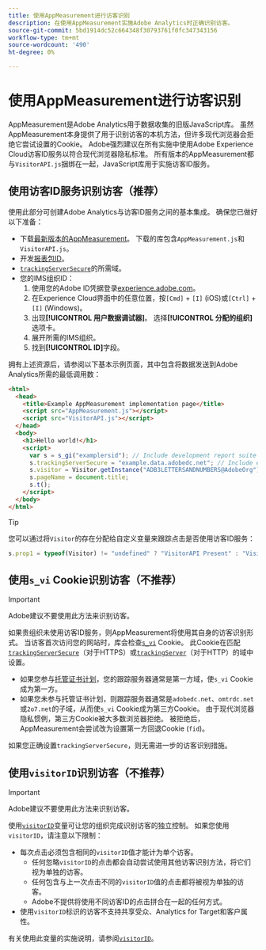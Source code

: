 ```yaml
---
title: 使用AppMeasurement进行访客识别
description: 在使用AppMeasurement实施Adobe Analytics时正确识别访客。
source-git-commit: 5bd1914dc52c664348f30793761f0fc347343156
workflow-type: tm+mt
source-wordcount: '490'
ht-degree: 0%

---
```


# 使用AppMeasurement进行访客识别

AppMeasurement是Adobe Analytics用于数据收集的旧版JavaScript库。 虽然AppMeasurement本身提供了用于识别访客的本机方法，但许多现代浏览器会拒绝它尝试设置的Cookie。 Adobe强烈建议在所有实施中使用Adobe Experience Cloud访客ID服务以符合现代浏览器隐私标准。 所有版本的AppMeasurement都与`VisitorAPI.js`捆绑在一起，JavaScript库用于实施访客ID服务。

## 使用访客ID服务识别访客（推荐）

使用此部分可创建Adobe Analytics与访客ID服务之间的基本集成。 确保您已做好以下准备：

* 下载[最新版本的AppMeasurement](https://github.com/adobe/appmeasurement)。 下载的库包含`AppMeasurement.js`和`VisitorAPI.js`。
* 开发[报表包ID](/help/admin/tools/manage-rs/new-rs/new-report-suite.md)。
* [`trackingServerSecure`](/help/implement/vars/config-vars/trackingserversecure.md)的所需域。
* 您的IMS组织ID：
   1. 使用您的Adobe ID凭据登录[experience.adobe.com](https://experience.adobe.com)。
   1. 在Experience Cloud界面中的任意位置，按`[Cmd]` + `[I]` (iOS)或`[Ctrl]` + `[I]` (Windows)。
   1. 出现&#x200B;**[!UICONTROL 用户数据调试器]**。 选择&#x200B;**[!UICONTROL 分配的组织]**&#x200B;选项卡。
   1. 展开所需的IMS组织。
   1. 找到&#x200B;**[!UICONTROL ID]**&#x200B;字段。

拥有上述资源后，请参阅以下基本示例页面，其中包含将数据发送到Adobe Analytics所需的最低调用数：

```html
<html>
  <head>
    <title>Example AppMeasurement implementation page</title>
    <script src="AppMeasurement.js"></script>
    <script src="VisitorAPI.js"></script>
  </head>
  <body>
    <h1>Hello world!</h1>
    <script>
      var s = s_gi("examplersid"); // Include development report suite ID here
      s.trackingServerSecure = "example.data.adobedc.net"; // Include edge domain here
      s.visitor = Visitor.getInstance("ADB3LETTERSANDNUMBERS@AdobeOrg"); // Include IMS org ID here
      s.pageName = document.title;
      s.t();
    </script>
  </body>
</html>
```

>[!TIP]
>
>您可以通过将`Visitor`的存在分配给自定义变量来跟踪点击是否使用访客ID服务：
>
>```js
>s.prop1 = typeof(Visitor) != "undefined" ? "VisitorAPI Present" : "VisitorAPI Missing";
>```

## 使用`s_vi` Cookie识别访客（不推荐）

>[!IMPORTANT]
>
>Adobe建议不要使用此方法来识别访客。

如果贵组织未使用访客ID服务，则AppMeasurement将使用其自身的访客识别形式。 当访客首次访问您的网站时，库会检查[`s_vi`](https://experienceleague.adobe.com/zh-hans/docs/core-services/interface/data-collection/cookies/analytics) Cookie。 此Cookie在匹配[`trackingServerSecure`](/help/implement/vars/config-vars/trackingserversecure.md)（对于HTTPS）或[`trackingServer`](/help/implement/vars/config-vars/trackingserver.md)（对于HTTP）的域中设置。

* 如果您参与[托管证书计划](https://experienceleague.adobe.com/zh-hans/docs/core-services/interface/data-collection/adobe-managed-cert)，您的跟踪服务器通常是第一方域，使`s_vi` Cookie成为第一方。
* 如果您未参与托管证书计划，则跟踪服务器通常是`adobedc.net`、`omtrdc.net`或`2o7.net`的子域，从而使`s_vi` Cookie成为第三方Cookie。 由于现代浏览器隐私惯例，第三方Cookie被大多数浏览器拒绝。 被拒绝后，AppMeasurement会尝试改为设置第一方回退Cookie (`fid`)。

如果您正确设置`trackingServerSecure`，则无需进一步的访客识别措施。

## 使用`visitorID`识别访客（不推荐）

>[!IMPORTANT]
>
>Adobe建议不要使用此方法来识别访客。

使用[`visitorID`](/help/implement/vars/config-vars/visitorid.md)变量可让您的组织完成识别访客的独立控制。 如果您使用`visitorID`，请注意以下限制：

* 每次点击必须包含相同的`visitorID`值才能计为单个访客。
   * 任何忽略`visitorID`的点击都会自动尝试使用其他访客识别方法，将它们视为单独的访客。
   * 任何包含与上一次点击不同的`visitorID`值的点击都将被视为单独的访客。
   * Adobe不提供将使用不同访客ID的点击拼合在一起的任何方式。
* 使用`visitorID`标识的访客不支持共享受众、Analytics for Target和客户属性。

有关使用此变量的实施说明，请参阅[`visitorID`](/help/implement/vars/config-vars/visitorid.md)。
